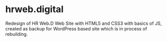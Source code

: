 # hrweb.digital
 
Redesign of HR Web.D Web Site with HTML5 and CSS3 with basics of JS, created as backup for WordPress based site which is in process of rebuilding.